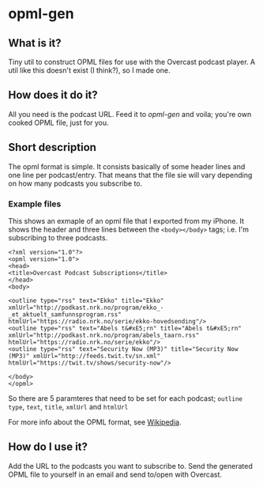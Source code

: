# opml-gen
## What is it?
Tiny util to construct OPML files for use with the Overcast podcast player. A util like this doesn't exist (I think?), so I made one.

## How does it do it?
All you need is the podcast URL. Feed it to *opml-gen* and voila; you're own cooked OPML file, just for you.

## Short description
The opml format is simple. It consists basically of some header lines and one line per podcast/entry. That means that the file sie will vary depending on how many podcasts you subscribe to.

### Example files
This shows an exmaple of an opml file that I exported from my iPhone. It shows the header and three lines between the ```<body></body>``` tags; i.e. I'm subscribing to three podcasts.

```
<?xml version="1.0"?>
<opml version="1.0">
<head>
<title>Overcast Podcast Subscriptions</title>
</head>
<body>

<outline type="rss" text="Ekko" title="Ekko" xmlUrl="http://podkast.nrk.no/program/ekko_-_et_aktuelt_samfunnsprogram.rss" htmlUrl="https://radio.nrk.no/serie/ekko-hovedsending"/>
<outline type="rss" text="Abels t&#xE5;rn" title="Abels t&#xE5;rn" xmlUrl="http://podkast.nrk.no/program/abels_taarn.rss" htmlUrl="https://radio.nrk.no/serie/ekko"/>
<outline type="rss" text="Security Now (MP3)" title="Security Now (MP3)" xmlUrl="http://feeds.twit.tv/sn.xml" htmlUrl="https://twit.tv/shows/security-now"/>

</body>
</opml>
```

So there are 5 paramteres that need to be set for each podcast; ``outline type``, ``text``, ``title``, ``xmlUrl`` and ``htmlUrl``

For more info about the OPML format, see [Wikipedia](https://en.wikipedia.org/wiki/OPML).

## How do I use it?
Add the URL to the podcasts you want to subscribe to. Send the generated OPML file to yourself in an email and send to/open with Overcast.
